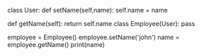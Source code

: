 class User:
  def setName(self,name):
    self.name = name 

  def getName(self):
    return self.name 
class Employee(User):
  pass
  
employee = Employee()
employee.setName('john')
name = employee.getName() 
print(name) 
